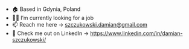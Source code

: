 - 🏠 Based in Gdynia, Poland
- 👨‍💻 I’m currently looking for a job
- 📫 Reach me here -> szczukowski.damian@gmail.com
- 🏢 Check me out on LinkedIn -> https://www.linkedin.com/in/damian-szczukowski/

